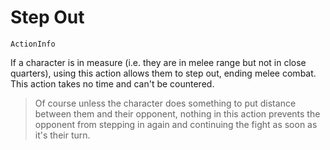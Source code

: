 # Step Out

`ActionInfo`

If a character is in measure (i.e. they are in melee range but not in close quarters), using this action allows them to step out, ending melee combat. This action takes no time and can't be countered.

> [note]: #
Of course unless the character does something to put distance between them and their opponent, nothing in this action prevents the opponent from stepping in again and continuing the fight as soon as it's their turn.
